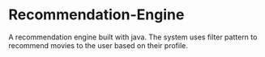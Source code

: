 # Recommendation-Engine
A recommendation engine built with java. The system uses filter pattern to recommend movies to the user based on their profile. 
